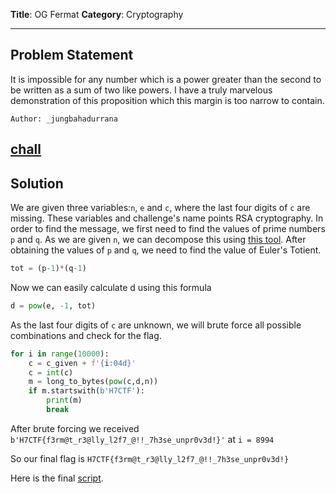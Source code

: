 **Title**: OG Fermat
**Category**: Cryptography

---

## **Problem Statement**

It is impossible for any number which is a power greater than the second to be written as a sum of two like powers. I have a truly marvelous demonstration of this proposition which this margin is too narrow to contain.

`Author: _jungbahadurrana`

[chall](Files/chall)
 
---

## **Solution**

We are given three variables:`n`, `e` and `c`, where the last four digits of `c` are missing. These variables and challenge's name points RSA cryptography. In order to find the message, we first need to find the values of prime numbers `p` and `q`. As we are given `n`, we can decompose this using [this tool](https://www.alpertron.com.ar/ECM.HTM). After obtaining the values of `p` and `q`, we need to find the value of Euler's Totient.

```py
tot = (p-1)*(q-1)
```

Now we can easily calculate d using this formula

```py
d = pow(e, -1, tot)
```

As the last four digits of `c` are unknown, we will brute force all possible combinations and check for the flag.

```py
for i in range(10000):
    c = c_given + f'{i:04d}'
    c = int(c)
    m = long_to_bytes(pow(c,d,n))
    if m.startswith(b'H7CTF'):
        print(m)
        break
```

After brute forcing we received `b'H7CTF{f3rm@t_r3@lly_l2f7_@!!_7h3se_unpr0v3d!}'` at `i = 8994`

So our final flag is `H7CTF{f3rm@t_r3@lly_l2f7_@!!_7h3se_unpr0v3d!}`

Here is the final [script](Files/script.py).
